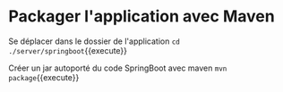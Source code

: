 # Packager l'application avec Maven

Se déplacer dans le dossier de l'application `cd ./server/springboot`{{execute}}

Créer un jar autoporté du code SpringBoot avec maven `mvn package`{{execute}}